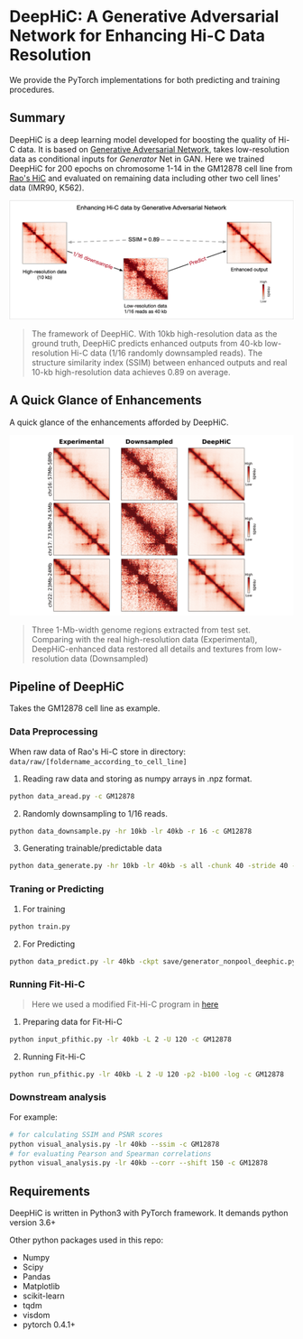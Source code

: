 # DeepHiC: A Generative Adversarial Network for Enhancing Hi-C Data Resolution


We provide the PyTorch implementations for both predicting and training procedures.

## Summary


DeepHiC is a deep learning model developed for boosting the quality of Hi-C data. It is based on [Generative Adversarial Network](https://arxiv.org/abs/1406.2661), takes low-resolution data as conditional inputs for *Generator* Net in GAN. Here we trained DeepHiC for 200 epochs on chromosome 1-14 in the GM12878 cell line from [Rao's HiC](https://www.ncbi.nlm.nih.gov/geo/query/acc.cgi?acc=GSE63525) and evaluated on remaining data including other two cell lines' data (IMR90, K562).

![Heatmap of](imgs/principle_of_deephic.png)
> The framework of DeepHiC. With 10kb high-resolution data as the ground truth, DeepHiC predicts enhanced outputs from 40-kb low-resolution Hi-C data (1/16 randomly downsampled reads). The structure similarity index (SSIM) between enhanced outputs and real 10-kb high-resolution data achieves 0.89 on average.

## A Quick Glance of Enhancements


A quick glance of the enhancements afforded by DeepHiC.

![Enhancements of DeepHiC](imgs/enhancement_of_deephic.png)
> Three 1-Mb-width genome regions extracted from test set. Comparing with the real high-resolution data (Experimental), DeepHiC-enhanced data restored all details and textures from low-resolution data (Downsampled)

## Pipeline of DeepHiC


Takes the GM12878 cell line as example.

### Data Preprocessing

When raw data of Rao's Hi-C store in directory: `data/raw/[foldername_according_to_cell_line]`

1. Reading raw data and storing as numpy arrays in .npz format.

~~~bash
python data_aread.py -c GM12878
~~~

2. Randomly downsampling to 1/16 reads.

~~~bash
python data_downsample.py -hr 10kb -lr 40kb -r 16 -c GM12878
~~~

3. Generating trainable/predictable data

~~~bash
python data_generate.py -hr 10kb -lr 40kb -s all -chunk 40 -stride 40 -bound 201 -scale 1 -c GM12878
~~~

### Traning or Predicting

1. For training

~~~bash
python train.py
~~~

2. For Predicting

~~~bash
python data_predict.py -lr 40kb -ckpt save/generator_nonpool_deephic.pytorch -c GM12878
~~~

### Running Fit-Hi-C

> Here we used a modified Fit-Hi-C program in [here](https://github.com/omegahh/pFitHiC)

1. Preparing data for Fit-Hi-C

~~~bash
python input_pfithic.py -lr 40kb -L 2 -U 120 -c GM12878
~~~

2. Running Fit-Hi-C

~~~bash
python run_pfithic.py -lr 40kb -L 2 -U 120 -p2 -b100 -log -c GM12878
~~~

### Downstream analysis

For example:

~~~bash
# for calculating SSIM and PSNR scores
python visual_analysis.py -lr 40kb --ssim -c GM12878
# for evaluating Pearson and Spearman correlations
python visual_analysis.py -lr 40kb --corr --shift 150 -c GM12878
~~~

## Requirements


DeepHiC is written in Python3 with PyTorch framework. It demands python version 3.6+

Other python packages used in this repo:

- Numpy
- Scipy
- Pandas
- Matplotlib
- scikit-learn
- tqdm
- visdom
- pytorch 0.4.1+
